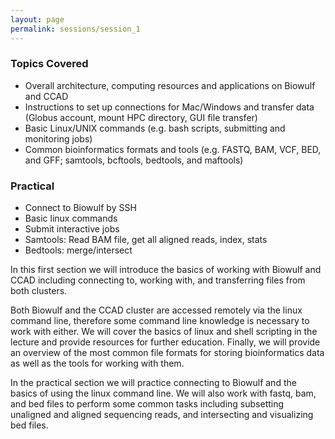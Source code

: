 ```yaml
---
layout: page
permalink: sessions/session_1
---
```


### Topics Covered
- Overall architecture, computing resources and applications on Biowulf and CCAD
- Instructions to set up connections for Mac/Windows and
transfer data (Globus account, mount HPC directory, GUI file transfer)
- Basic Linux/UNIX commands (e.g. bash scripts, submitting and monitoring jobs)
- Common bioinformatics formats and tools (e.g. FASTQ, BAM, VCF, BED, and GFF; samtools, bcftools, bedtools, and maftools)

### Practical
- Connect to Biowulf by SSH
- Basic linux commands
- Submit interactive jobs
- Samtools: Read BAM file, get all aligned reads, index, stats
- Bedtools: merge/intersect

In this first section we will introduce the basics of working with Biowulf and CCAD including connecting to, working with, and transferring files from both clusters.

Both Biowulf and the CCAD cluster are accessed remotely via the linux command line, therefore some command line knowledge is necessary to work with either. We will cover the basics of linux and shell scripting in the lecture and provide resources for further education. Finally, we will provide an overview of the most common file formats for storing bioinformatics data as well as the tools for working with them.

In the practical section we will practice connecting to Biowulf and the basics of using the linux command line. We will also work with fastq, bam, and bed files to perform some common tasks including subsetting unaligned and aligned sequencing reads, and intersecting and visualizing bed files.
